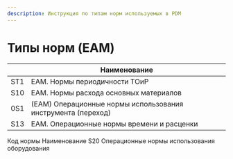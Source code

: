 ```yaml
---
description: Инструкция по типам норм используемых в PDM
---
```


# Типы норм (EAM)

|     | Наименование                                                 |
| --- | ------------------------------------------------------------ |
| ST1 | EAM. Нормы периодичности ТОиР                                |
| S10 | EAM. Нормы расхода основных материалов                       |
| 0S1 | (EAM) Операционные нормы использования инструмента (переход) |
| S13 | EAM. Операционные нормы времени и расценки                   |

Код нормы Наименование S20 Операционные нормы использования оборудования
